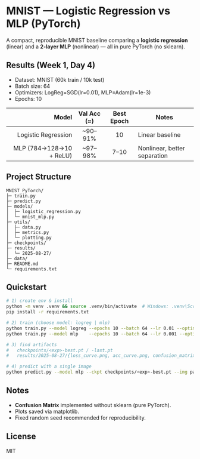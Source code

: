 # MNIST — Logistic Regression vs MLP (PyTorch)

A compact, reproducible MNIST baseline comparing a **logistic regression** (linear) and a **2-layer MLP** (nonlinear) — all in pure PyTorch (no sklearn).

## Results (Week 1, Day 4)

- Dataset: MNIST (60k train / 10k test)
- Batch size: 64
- Optimizers: LogReg=SGD(lr=0.01), MLP=Adam(lr=1e-3)
- Epochs: 10

| Model | Val Acc (≈) | Best Epoch | Notes |
|------:|:-----------:|:----------:|------|
| Logistic Regression | ~90–91% | 10 | Linear baseline |
| MLP (784→128→10 + ReLU) | ~97–98% | 7–10 | Nonlinear, better separation |

## Project Structure

```
MNIST_PyTorch/
├─ train.py
├─ predict.py
├─ models/
│  ├─ logistic_regression.py
│  └─ mnist_mlp.py
├─ utils/
│  ├─ data.py
│  ├─ metrics.py
│  └─ plotting.py
├─ checkpoints/
├─ results/
│  └─ 2025-08-27/
├─ data/
├─ README.md
└─ requirements.txt
```

## Quickstart

```bash
# 1) create env & install
python -m venv .venv && source .venv/bin/activate  # Windows: .venv\Scripts\activate
pip install -r requirements.txt

# 2) train (choose model: logreg | mlp)
python train.py --model logreg --epochs 10 --batch 64 --lr 0.01 --optimizer sgd
python train.py --model mlp    --epochs 10 --batch 64 --lr 0.001 --optimizer adam

# 3) find artifacts
#   checkpoints/<exp>-best.pt / -last.pt
#   results/2025-08-27/{loss_curve.png, acc_curve.png, confusion_matrix_*.png}

# 4) predict with a single image
python predict.py --model mlp --ckpt checkpoints/<exp>-best.pt --img path/to/digit.png
```

## Notes

- **Confusion Matrix** implemented without sklearn (pure PyTorch).
- Plots saved via matplotlib.
- Fixed random seed recommended for reproducibility.

## License

MIT
